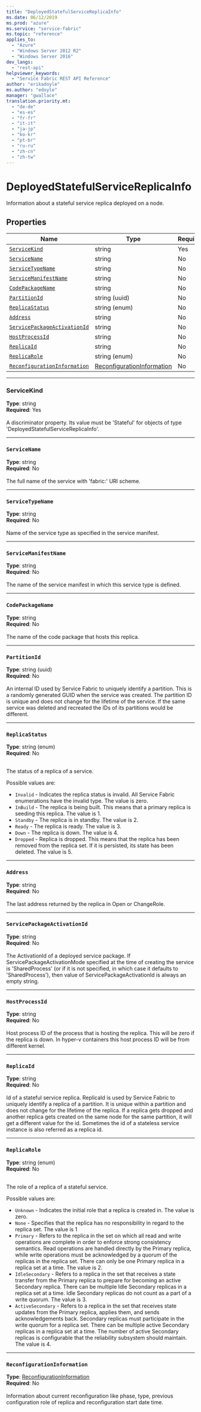```yaml
---
title: "DeployedStatefulServiceReplicaInfo"
ms.date: 06/12/2019
ms.prod: "azure"
ms.service: "service-fabric"
ms.topic: "reference"
applies_to: 
  - "Azure"
  - "Windows Server 2012 R2"
  - "Windows Server 2016"
dev_langs: 
  - "rest-api"
helpviewer_keywords: 
  - "Service Fabric REST API Reference"
author: "erikadoyle"
ms.author: "edoyle"
manager: "gwallace"
translation.priority.mt: 
  - "de-de"
  - "es-es"
  - "fr-fr"
  - "it-it"
  - "ja-jp"
  - "ko-kr"
  - "pt-br"
  - "ru-ru"
  - "zh-cn"
  - "zh-tw"
---
```

# DeployedStatefulServiceReplicaInfo

Information about a stateful service replica deployed on a node.

## Properties
| Name | Type | Required |
| --- | --- | --- |
| [`ServiceKind`](#servicekind) | string | Yes |
| [`ServiceName`](#servicename) | string | No |
| [`ServiceTypeName`](#servicetypename) | string | No |
| [`ServiceManifestName`](#servicemanifestname) | string | No |
| [`CodePackageName`](#codepackagename) | string | No |
| [`PartitionId`](#partitionid) | string (uuid) | No |
| [`ReplicaStatus`](#replicastatus) | string (enum) | No |
| [`Address`](#address) | string | No |
| [`ServicePackageActivationId`](#servicepackageactivationid) | string | No |
| [`HostProcessId`](#hostprocessid) | string | No |
| [`ReplicaId`](#replicaid) | string | No |
| [`ReplicaRole`](#replicarole) | string (enum) | No |
| [`ReconfigurationInformation`](#reconfigurationinformation) | [ReconfigurationInformation](sfclient-v65-model-reconfigurationinformation.md) | No |

____
### ServiceKind
__Type__: string <br/>
__Required__: Yes <br/>
<br/>
A discriminator property. Its value must be 'Stateful' for objects of type 'DeployedStatefulServiceReplicaInfo'.

____
### `ServiceName`
__Type__: string <br/>
__Required__: No<br/>
<br/>
The full name of the service with 'fabric:' URI scheme.

____
### `ServiceTypeName`
__Type__: string <br/>
__Required__: No<br/>
<br/>
Name of the service type as specified in the service manifest.

____
### `ServiceManifestName`
__Type__: string <br/>
__Required__: No<br/>
<br/>
The name of the service manifest in which this service type is defined.

____
### `CodePackageName`
__Type__: string <br/>
__Required__: No<br/>
<br/>
The name of the code package that hosts this replica.

____
### `PartitionId`
__Type__: string (uuid) <br/>
__Required__: No<br/>
<br/>
An internal ID used by Service Fabric to uniquely identify a partition. This is a randomly generated GUID when the service was created. The partition ID is unique and does not change for the lifetime of the service. If the same service was deleted and recreated the IDs of its partitions would be different.

____
### `ReplicaStatus`
__Type__: string (enum) <br/>
__Required__: No<br/>
<br/>


The status of a replica of a service.

Possible values are: 

  - `Invalid` - Indicates the replica status is invalid. All Service Fabric enumerations have the invalid type. The value is zero.
  - `InBuild` - The replica is being built. This means that a primary replica is seeding this replica. The value is 1.
  - `Standby` - The replica is in standby. The value is 2.
  - `Ready` - The replica is ready. The value is 3.
  - `Down` - The replica is down. The value is 4.
  - `Dropped` - Replica is dropped. This means that the replica has been removed from the replica set. If it is persisted, its state has been deleted. The value is 5.



____
### `Address`
__Type__: string <br/>
__Required__: No<br/>
<br/>
The last address returned by the replica in Open or ChangeRole.

____
### `ServicePackageActivationId`
__Type__: string <br/>
__Required__: No<br/>
<br/>
The ActivationId of a deployed service package. If ServicePackageActivationMode specified at the time of creating the service
is 'SharedProcess' (or if it is not specified, in which case it defaults to 'SharedProcess'), then value of ServicePackageActivationId
is always an empty string.


____
### `HostProcessId`
__Type__: string <br/>
__Required__: No<br/>
<br/>
Host process ID of the process that is hosting the replica. This will be zero if the replica is down. In hyper-v containers this host process ID will be from different kernel.

____
### `ReplicaId`
__Type__: string <br/>
__Required__: No<br/>
<br/>
Id of a stateful service replica. ReplicaId is used by Service Fabric to uniquely identify a replica of a partition. It is unique within a partition and does not change for the lifetime of the replica. If a replica gets dropped and another replica gets created on the same node for the same partition, it will get a different value for the id. Sometimes the id of a stateless service instance is also referred as a replica id.

____
### `ReplicaRole`
__Type__: string (enum) <br/>
__Required__: No<br/>
<br/>


The role of a replica of a stateful service.

Possible values are: 

  - `Unknown` - Indicates the initial role that a replica is created in. The value is zero.
  - `None` - Specifies that the replica has no responsibility in regard to the replica set. The value is 1
  - `Primary` - Refers to the replica in the set on which all read and write operations are complete in order to enforce strong consistency semantics. Read operations are handled directly by the Primary replica, while write operations must be acknowledged by a quorum of the replicas in the replica set. There can only be one Primary replica in a replica set at a time. The value is 2.
  - `IdleSecondary` - Refers to a replica in the set that receives a state transfer from the Primary replica to prepare for becoming an active Secondary replica. There can be multiple Idle Secondary replicas in a replica set at a time. Idle Secondary replicas do not count as a part of a write quorum. The value is 3.
  - `ActiveSecondary` - Refers to a replica in the set that receives state updates from the Primary replica, applies them, and sends acknowledgements back. Secondary replicas must participate in the write quorum for a replica set. There can be multiple active Secondary replicas in a replica set at a time. The number of active Secondary replicas is configurable that the reliability subsystem should maintain. The value is 4.



____
### `ReconfigurationInformation`
__Type__: [ReconfigurationInformation](sfclient-v65-model-reconfigurationinformation.md) <br/>
__Required__: No<br/>
<br/>
Information about current reconfiguration like phase, type, previous configuration role of replica and reconfiguration start date time.
